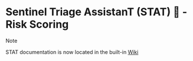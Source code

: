 # Sentinel Triage AssistanT (STAT) :hospital: - Risk Scoring

> [!NOTE]
> STAT documentation is now located in the built-in [Wiki](https://github.com/briandelmsft/SentinelAutomationModules/wiki/Examples#risk-scoring-example)
